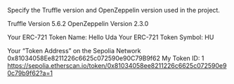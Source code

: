 Specify the Truffle version and OpenZeppelin version used in the project.

Truffle Version 5.6.2
OpenZeppelin Version 2.3.0

Your ERC-721 Token Name: Hello Uda
Your ERC-721 Token Symbol: HU

Your “Token Address” on the Sepolia Network
0x81034058Ee8211226c6625c072590e90C79B9f62
My Token ID: 1
https://sepolia.etherscan.io/token/0x81034058ee8211226c6625c072590e90c79b9f62?a=1


